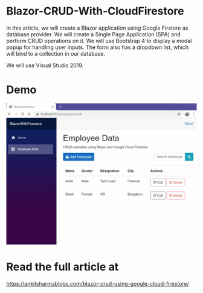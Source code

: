 # Blazor-CRUD-With-CloudFirestore
In this article, we will create a Blazor application using Google Firstore as database provider. We will create a Single Page Application (SPA) and perform CRUD operations on it. We will use Bootstrap 4 to display a modal popup for handling user inputs. The form also has a dropdown list, which will bind to a collection in our database.

We will use Visual Studio 2019.

# Demo

![Alt Text](https://github.com/AnkitSharma-007/Blazor-CRUD-With-CloudFirestore/blob/master/Output/BlazorWithFirestore.gif)

# Read the full article at

https://ankitsharmablogs.com/blazor-crud-using-google-cloud-firestore/
